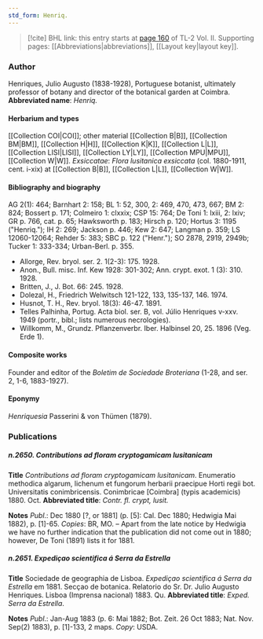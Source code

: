 ```yaml
---
std_form: Henriq.
---
```


> [!cite] BHL link: this entry starts at [page 160](https://www.biodiversitylibrary.org/page/33068402) of TL-2 Vol. II.
> Supporting pages: [[Abbreviations|abbreviations]], [[Layout key|layout key]].

### Author

Henriques, Julio Augusto (1838-1928), Portuguese botanist, ultimately professor of botany and director of the botanical garden at Coimbra. 
**Abbreviated name**: *Henriq.*

#### Herbarium and types

[[Collection COI|COI]]; other material [[Collection B|B]], [[Collection BM|BM]], [[Collection H|H]], [[Collection K|K]], [[Collection L|L]], [[Collection LISI|LISI]], [[Collection LY|LY]], [[Collection MPU|MPU]], [[Collection W|W]].
*Exsiccatae*: *Flora lusitanica exsiccata* (col. 1880-1911, cent. i-xix) at [[Collection B|B]], [[Collection L|L]], [[Collection W|W]].

#### Bibliography and biography

AG 2(1): 464; Barnhart 2: 158; BL 1: 52, 300, 2: 469, 470, 473, 667; BM 2: 824; Bossert p. 171; Colmeiro 1: clxxix; CSP 15: 764; De Toni 1: lxiii, 2: lxiv; GR p. 766, cat. p. 65; Hawksworth p. 183; Hirsch p. 120; Hortus 3: 1195 ("Henriq."); IH 2: 269; Jackson p. 446; Kew 2: 647; Langman p. 359; LS 12060-12064; Rehder 5: 383; SBC p. 122 ("Henr."); SO 2878, 2919, 2949b; Tucker 1: 333-334; Urban-Berl. p. 355.
- Allorge, Rev. bryol. ser. 2. 1(2-3): 175. 1928.
- Anon., Bull. misc. Inf. Kew 1928: 301-302; Ann. crypt. exot. 1 (3): 310. 1928.
- Britten, J., J. Bot. 66: 245. 1928.
- Dolezal, H., Friedrich Welwitsch 121-122, 133, 135-137, 146. 1974.
- Husnot, T. H., Rev. bryol. 18(3): 46-47. 1891.
- Telles Palhinha, Portug. Acta biol. ser. B, vol. Júlio Henriques v-xxv. 1949 (portr., bibl.; lists numerous necrologies).
- Willkomm, M., Grundz. Pflanzenverbr. Iber. Halbinsel 20, 25. 1896 (Veg. Erde 1).

#### Composite works

Founder and editor of the *Boletim de Sociedade Broteriana* (1-28, and ser. 2, 1-6, 1883-1927).

#### Eponymy

*Henriquesia* Passerini & von Thümen (1879).

### Publications

##### n.2650. Contributions ad floram cryptogamicam lusitanicam

**Title**
*Contributions ad floram cryptogamicam lusitanicam*. Enumeratio methodica algarum, lichenum et fungorum herbarii praecipue Horti regii bot. Universitatis conimbricensis. Conimbricae \[Coimbra\] (typis academicis) 1880. Oct.
**Abbreviated title**: *Contr. fl. crypt, lusit.*

**Notes**
*Publ*.: Dec 1880 \[?, or 1881\] (p. \[5\]: Cal. Dec 1880; Hedwigia Mai 1882), p. \[1\]-65. *Copies*: BR, MO. – Apart from the late notice by Hedwigia we have no further indication that the publication did not come out in 1880; however, De Toni (1891) lists it for 1881.

##### n.2651. Expediçao scientifica á Serra da Estrella

**Title**
Sociedade de geographia de Lisboa. *Expediçao scientifica á Serra da Estrella* em 1881. Secçao de botanica. Relatorio do Sr. Dr. Julio Augusto Henriques. Lisboa (Imprensa nacional) 1883. Qu.
**Abbreviated title**: *Exped. Serra da Estrella*.

**Notes**
*Publ*.: Jan-Aug 1883 (p. 6: Mai 1882; Bot. Zeit. 26 Oct 1883; Nat. Nov. Sep(2) 1883), p. \[1\]-133, 2 maps. *Copy*: USDA.

